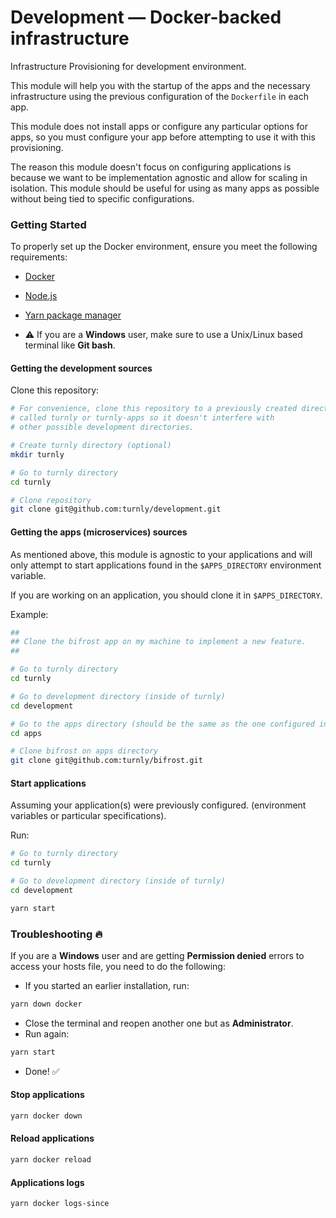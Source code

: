 # Development — Docker-backed infrastructure

Infrastructure Provisioning for development environment.

This module will help you with the startup of the apps and the necessary infrastructure using the previous configuration of the `Dockerfile` in each app.

This module does not install apps or configure any particular options for apps, so you must configure your app before attempting to use it with this provisioning.

The reason this module doesn't focus on configuring applications is because we want to be implementation agnostic and allow for scaling in isolation. This module should be useful for using as many apps as possible without being tied to specific configurations.

### Getting Started

To properly set up the Docker environment, ensure you meet the following requirements:

- [Docker](https://www.docker.com)
- [Node.js](https://nodejs.org/en/)
- [Yarn package manager](https://yarnpkg.com/getting-started/install)

- ⚠️ If you are a **Windows** user, make sure to use a Unix/Linux
based terminal like **Git bash**.

#### Getting the development sources

Clone this repository:

```sh
# For convenience, clone this repository to a previously created directory
# called turnly or turnly-apps so it doesn't interfere with
# other possible development directories.

# Create turnly directory (optional)
mkdir turnly

# Go to turnly directory
cd turnly

# Clone repository
git clone git@github.com:turnly/development.git
```

#### Getting the apps (microservices) sources

As mentioned above, this module is agnostic to your applications and will only attempt to start applications found in the `$APPS_DIRECTORY` environment variable.

If you are working on an application, you should clone it in `$APPS_DIRECTORY`.

Example:

```sh
##
## Clone the bifrost app on my machine to implement a new feature.
##

# Go to turnly directory
cd turnly

# Go to development directory (inside of turnly)
cd development

# Go to the apps directory (should be the same as the one configured in your .env)
cd apps

# Clone bifrost on apps directory
git clone git@github.com:turnly/bifrost.git
```

#### Start applications

Assuming your application(s) were previously configured. (environment variables
or particular specifications).

Run:

```sh
# Go to turnly directory
cd turnly

# Go to development directory (inside of turnly)
cd development

yarn start
```

### Troubleshooting 🔥 

If you are a **Windows** user and are getting **Permission denied** errors
to access your hosts file, you need to do the following:

- If you started an earlier installation, run:

```sh
yarn down docker
```

- Close the terminal and reopen another one but as **Administrator**.
- Run again:

```sh
yarn start
```

- Done! ✅ 

#### Stop applications

```sh
yarn docker down
```

#### Reload applications

```sh
yarn docker reload
```

#### Applications logs

```sh
yarn docker logs-since
```
